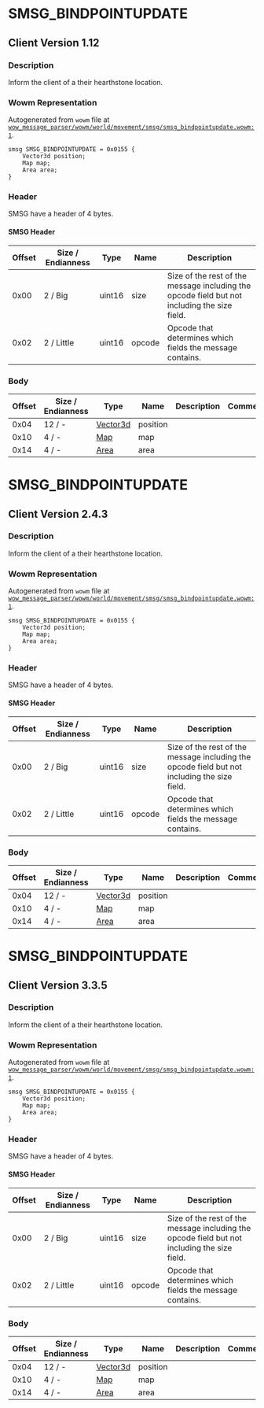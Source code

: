 # SMSG_BINDPOINTUPDATE

## Client Version 1.12

### Description

Inform the client of a their hearthstone location.

### Wowm Representation

Autogenerated from `wowm` file at [`wow_message_parser/wowm/world/movement/smsg/smsg_bindpointupdate.wowm:1`](https://github.com/gtker/wow_messages/tree/main/wow_message_parser/wowm/world/movement/smsg/smsg_bindpointupdate.wowm#L1).
```rust,ignore
smsg SMSG_BINDPOINTUPDATE = 0x0155 {
    Vector3d position;
    Map map;
    Area area;
}
```
### Header

SMSG have a header of 4 bytes.

#### SMSG Header

| Offset | Size / Endianness | Type   | Name   | Description |
| ------ | ----------------- | ------ | ------ | ----------- |
| 0x00   | 2 / Big           | uint16 | size   | Size of the rest of the message including the opcode field but not including the size field.|
| 0x02   | 2 / Little        | uint16 | opcode | Opcode that determines which fields the message contains.|

### Body

| Offset | Size / Endianness | Type | Name | Description | Comment |
| ------ | ----------------- | ---- | ---- | ----------- | ------- |
| 0x04 | 12 / - | [Vector3d](vector3d.md) | position |  |  |
| 0x10 | 4 / - | [Map](map.md) | map |  |  |
| 0x14 | 4 / - | [Area](area.md) | area |  |  |

# SMSG_BINDPOINTUPDATE

## Client Version 2.4.3

### Description

Inform the client of a their hearthstone location.

### Wowm Representation

Autogenerated from `wowm` file at [`wow_message_parser/wowm/world/movement/smsg/smsg_bindpointupdate.wowm:1`](https://github.com/gtker/wow_messages/tree/main/wow_message_parser/wowm/world/movement/smsg/smsg_bindpointupdate.wowm#L1).
```rust,ignore
smsg SMSG_BINDPOINTUPDATE = 0x0155 {
    Vector3d position;
    Map map;
    Area area;
}
```
### Header

SMSG have a header of 4 bytes.

#### SMSG Header

| Offset | Size / Endianness | Type   | Name   | Description |
| ------ | ----------------- | ------ | ------ | ----------- |
| 0x00   | 2 / Big           | uint16 | size   | Size of the rest of the message including the opcode field but not including the size field.|
| 0x02   | 2 / Little        | uint16 | opcode | Opcode that determines which fields the message contains.|

### Body

| Offset | Size / Endianness | Type | Name | Description | Comment |
| ------ | ----------------- | ---- | ---- | ----------- | ------- |
| 0x04 | 12 / - | [Vector3d](vector3d.md) | position |  |  |
| 0x10 | 4 / - | [Map](map.md) | map |  |  |
| 0x14 | 4 / - | [Area](area.md) | area |  |  |

# SMSG_BINDPOINTUPDATE

## Client Version 3.3.5

### Description

Inform the client of a their hearthstone location.

### Wowm Representation

Autogenerated from `wowm` file at [`wow_message_parser/wowm/world/movement/smsg/smsg_bindpointupdate.wowm:1`](https://github.com/gtker/wow_messages/tree/main/wow_message_parser/wowm/world/movement/smsg/smsg_bindpointupdate.wowm#L1).
```rust,ignore
smsg SMSG_BINDPOINTUPDATE = 0x0155 {
    Vector3d position;
    Map map;
    Area area;
}
```
### Header

SMSG have a header of 4 bytes.

#### SMSG Header

| Offset | Size / Endianness | Type   | Name   | Description |
| ------ | ----------------- | ------ | ------ | ----------- |
| 0x00   | 2 / Big           | uint16 | size   | Size of the rest of the message including the opcode field but not including the size field.|
| 0x02   | 2 / Little        | uint16 | opcode | Opcode that determines which fields the message contains.|

### Body

| Offset | Size / Endianness | Type | Name | Description | Comment |
| ------ | ----------------- | ---- | ---- | ----------- | ------- |
| 0x04 | 12 / - | [Vector3d](vector3d.md) | position |  |  |
| 0x10 | 4 / - | [Map](map.md) | map |  |  |
| 0x14 | 4 / - | [Area](area.md) | area |  |  |

